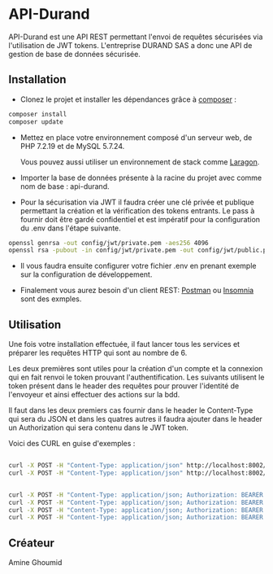 # API-Durand
API-Durand est une API REST permettant l'envoi de requêtes sécurisées via l'utilisation de JWT tokens. L'entreprise DURAND SAS a donc une API de gestion de base de données sécurisée.

## Installation

- Clonez le projet et installer les dépendances grâce à [composer](https://getcomposer.org/) :

```bash
composer install
composer update
```

- Mettez en place votre environnement composé d'un serveur web, de PHP 7.2.19 et de MySQL 5.7.24.

  Vous pouvez aussi utiliser un environnement de stack comme [Laragon](https://laragon.org/).
  
- Importer la base de données présente à la racine du projet avec comme nom de base : api-durand.

- Pour la sécurisation via JWT il faudra créer une clé privée et publique permettant la création et la 
  vérification des tokens entrants. Le pass à fournir doit être gardé confidentiel et est impératif pour la configuration du .env dans l'étape suivante.
```bash
openssl genrsa -out config/jwt/private.pem -aes256 4096
openssl rsa -pubout -in config/jwt/private.pem -out config/jwt/public.pem
```

- Il vous faudra ensuite configurer votre fichier .env en prenant exemple sur la configuration de développement.

- Finalement vous aurez besoin d'un client REST: [Postman](https://www.postman.com/) ou [Insomnia](https://insomnia.rest/) sont des exmples.




## Utilisation
Une fois votre installation effectuée, il faut lancer tous les services et préparer les requêtes HTTP qui sont au nombre de 6.

Les deux premières sont utiles pour la création d'un compte et la connexion qui en fait renvoi le token prouvant l'authentification. Les suivants utilisent le token présent dans le header des requêtes pour prouver l'identité de l'envoyeur et ainsi effectuer des actions sur la bdd.

Il faut dans les deux premiers cas fournir dans le header le Content-Type qui sera du JSON et dans les quatres autres il faudra ajouter dans le header un Authorization qui sera contenu dans le JWT token.

Voici des CURL en guise d'exemples :

```bash

curl -X POST -H "Content-Type: application/json" http://localhost:8002/api/register check -d '{"username": "myUserName", "password" : "myPassword"}'
curl -X POST -H "Content-Type: application/json" http://localhost:8002/api/login_check check -d '{"username": "myUserName", "password" : "myPassword"}'


curl -X POST -H "Content-Type: application/json; Authorization: BEARER [USERTOKEN]" http://localhost:8002/api/getUserMachines check -d '{"username": "myUserName"}'
curl -X POST -H "Content-Type: application/json; Authorization: BEARER [USERTOKEN]" http://localhost:8002/api/createMachine check -d '{"username": "myUserName", "machinename": "myMachineName", "description": "machineDescription"}'
curl -X POST -H "Content-Type: application/json; Authorization: BEARER [USERTOKEN]" http://localhost:8002/api/editMachine check -d '{"machineName": "machineName", "newMachineName": "newMachineName", "newDesscription": "newDesscription"}'
curl -X POST -H "Content-Type: application/json; Authorization: BEARER [USERTOKEN]" http://localhost:8002/api/deleteMachine check -d '{"machineName": "machineName"}'

```


## Créateur
Amine Ghoumid
